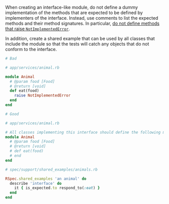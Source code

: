 When creating an interface-like module, do not define a dummy implementation of
the methods that are expected to be defined by implementers of the interface.
Instead, use comments to list the expected methods and their method signatures.
In particular, [do not define methods that raise
`NotImplementedError`](https://oleg0potapov.medium.com/ruby-notimplementederror-dont-use-it-dff1fd7228e5).

In addition, create a shared example that can be used by all classes that
include the module so that the tests will catch any objects that do not conform
to the interface.

```rb
# Bad

# app/services/animal.rb

module Animal
  # @param food [Food]
  # @return [void]
  def eat(food)
    raise NotImplementedError
  end
end

# Good

# app/services/animal.rb

# All classes implementing this interface should define the following methods.
module Animal
  # @param food [Food]
  # @return [void]
  # def eat(food)
  # end
end

# spec/support/shared_examples/animals.rb

RSpec.shared_examples 'an animal' do
  describe 'interface' do
    it { is_expected.to respond_to(:eat) }
  end
end
```
